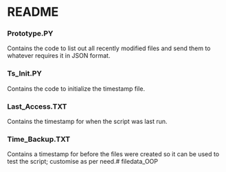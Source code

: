 # README

### Prototype.PY
Contains the code to list out all recently modified files and send them to whatever requires it in JSON format.

### Ts_Init.PY
Contains the code to initialize the timestamp file.

### Last_Access.TXT
Contains the timestamp for when the script was last run.

### Time_Backup.TXT
Contains a timestamp for before the files were created so it can be used to test the script; customise as per need.# filedata_OOP
